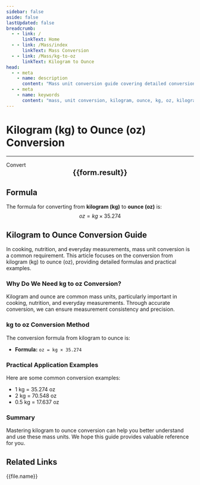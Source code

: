 ```yaml
---
sidebar: false
aside: false
lastUpdated: false
breadcrumb:
  - - link: /
      linkText: Home
  - - link: /Mass/index
      linkText: Mass Conversion
  - - link: /Mass/kg-to-oz
      linkText: Kilogram to Ounce
head:
  - - meta
    - name: description
      content: "Mass unit conversion guide covering detailed conversion formulas and explanations from kilogram (kg) to ounce (oz)."
  - - meta
    - name: keywords
      content: "mass, unit conversion, kilogram, ounce, kg, oz, kilogram to ounce, mass conversion guide"
---
```

# Kilogram (kg) to Ounce (oz) Conversion
---
<script setup>
import { onMounted, reactive, inject, ref } from 'vue'
import { NButton, NForm, NFormItem, NInput, NInputNumber, NSelect, NCard, useMessage,NGrid ,NGi } from 'naive-ui'
import { defineClientComponent } from 'vitepress'
import { Mass } from '../files';

const convert = inject('convert')

const form = reactive({
  number: null,
  result: '',
})

const convertHandler = () => {
  if (form.number !== null && !isNaN(form.number)) {
    const convertedValue = parseFloat(form.number) * 35.274
    form.result = `${form.number}kg = ${convertedValue.toFixed(3)}oz`
  } else {
    form.result = 'Please enter a valid number.'
  }
}
</script>

<n-form size="large" :model="form">
  <n-form-item label="Kilogram (kg)">
    <n-input-number v-model:value="form.number" placeholder="Enter kilograms" style="width: 100%" />
  </n-form-item>
  <n-form-item>
    <n-button type="info" @click="convertHandler" block>Convert</n-button>
  </n-form-item>
</n-form>

<n-card  embedded :bordered="false" hoverable>
  <div  style="text-align:center;font-size:20px;">
    <strong>{{form.result}}</strong>
  </div>
</n-card>

## Formula

The formula for converting from **kilogram (kg)** to **ounce (oz)** is:
$$ oz = kg \times 35.274 $$

## Kilogram to Ounce Conversion Guide

In cooking, nutrition, and everyday measurements, mass unit conversion is a common requirement. This article focuses on the conversion from kilogram (kg) to ounce (oz), providing detailed formulas and practical examples.

### Why Do We Need kg to oz Conversion?

Kilogram and ounce are common mass units, particularly important in cooking, nutrition, and everyday measurements. Through accurate conversion, we can ensure measurement consistency and precision.

### kg to oz Conversion Method

The conversion formula from kilogram to ounce is:

- **Formula:** `oz = kg × 35.274`

### Practical Application Examples

Here are some common conversion examples:

- 1 kg = 35.274 oz
- 2 kg = 70.548 oz
- 0.5 kg = 17.637 oz

### Summary

Mastering kilogram to ounce conversion can help you better understand and use these mass units. We hope this guide provides valuable reference for you.

## Related Links
<n-grid x-gap="12" :cols="2">
  <n-gi v-for="(file, index) in Mass" :key="index">
    <n-button
      text
      tag="a"
      :href="file.path"
      type="info"
    >
      {{file.name}}
    </n-button>
  </n-gi>
</n-grid>